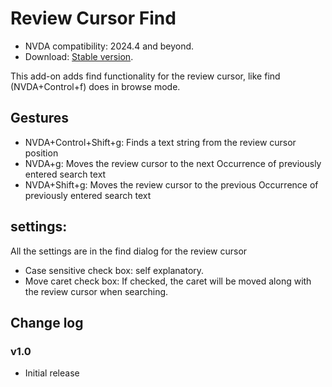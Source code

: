 # Review Cursor Find

* NVDA compatibility: 2024.4 and beyond.
* Download: [Stable version](https://github.com/Emil-18/reviewCursorFind/releases/download/v1.0/reviewCursorFind-1.0.nvda-addon).

This add-on adds find functionality for the review cursor, like find (NVDA+Control+f) does in browse mode.

## Gestures

* NVDA+Control+Shift+g: Finds a text string from the review cursor position
* NVDA+g: Moves the review cursor to the next Occurrence of previously entered search text
* NVDA+Shift+g: Moves the review cursor to the previous Occurrence of previously entered search text

## settings:

All the settings are in the find dialog for the review cursor

* Case sensitive check box: self explanatory.
* Move caret check box: If checked, the caret will be moved along with the review cursor when searching.

## Change log

### v1.0

* Initial release